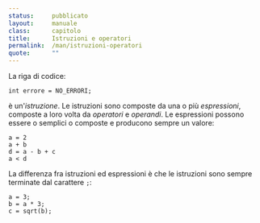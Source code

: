 ```yaml
---
status:     pubblicato
layout:     manuale
class:      capitolo
title:      Istruzioni e operatori
permalink:  /man/istruzioni-operatori
quote:      ""
---
```


La riga di codice:

```
int errore = NO_ERRORI;
```

è un'*istruzione*.
Le istruzioni sono composte da una o più *espressioni*, composte a loro volta da *operatori* e *operandi*.
Le espressioni possono essere o semplici o composte e producono sempre un valore:

```
a = 2 
a + b 
d = a - b + c 
a < d
```

La differenza fra istruzioni ed espressioni è che le istruzioni sono sempre terminate dal carattere `;`:

```
a = 3; 
b = a * 3; 
c = sqrt(b);
```
